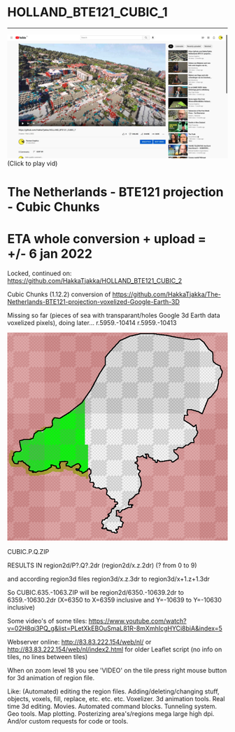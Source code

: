 # HOLLAND_BTE121_CUBIC_1

***
[![Demo CountPages alpha](https://github.com/HakkaTjakka/HOLLAND_BTE121_CUBIC_1/blob/main/WORLD/enschede_mc1.jpg)](https://www.youtube.com/watch?v=PpJMXF7ALY8)
(Click to play vid)

# The Netherlands - BTE121 projection - Cubic Chunks

# ETA whole conversion + upload = +/- 6 jan 2022

Locked, continued on: https://github.com/HakkaTjakka/HOLLAND_BTE121_CUBIC_2

Cubic Chunks (1.12.2) conversion of https://github.com/HakkaTjakka/The-Netherlands-BTE121-projection-voxelized-Google-Earth-3D

Missing so far (pieces of sea with transparant/holes Google 3d Earth data voxelized pixels), doing later...
r.5959.-10414
r.5959.-10413

![clipboard_small](https://github.com/HakkaTjakka/HOLLAND_BTE121_CUBIC_1/blob/main/WORLD/region.png)

CUBIC.P.Q.ZIP

RESULTS IN region2d/P?.Q?.2dr (region2d/x.z.2dr) (? from 0 to 9)

and according region3d files region3d/x.z.3dr to region3d/x+1.z+1.3dr

So CUBIC.635.-1063.ZIP will be region2d/6350.-10639.2dr to 6359.-10630.2dr (X=6350 to X=6359 inclusive and Y=-10639 to Y=-10630 inclusive)

Some video's of some tiles: https://www.youtube.com/watch?v=02H8qi3PQ_g&list=PLetXkEBOuSmaL81R-8mXmhIcgHYCi8biA&index=5

Webserver online: http://83.83.222.154/web/nl/ or http://83.83.222.154/web/nl/index2.html for older Leaflet script (no info on tiles, no lines between tiles)

When on zoom level 18 you see 'VIDEO' on the tile press right mouse button for 3d animation of region file.

Like: (Automated) editing the region files. Adding/deleting/changing stuff, objects, voxels, fill, replace, etc. etc. etc. Voxelizer. 3d animation tools. Real time 3d editing. Movies. Automated command blocks. Tunneling system. Geo tools. Map plotting. Posterizing area's/regions mega large high dpi. And/or custom requests for code or tools.


